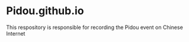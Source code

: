 # Pidou.github.io

This respository is responsible for recording the Pidou event on Chinese Internet